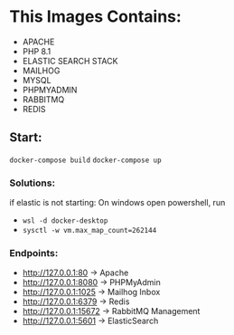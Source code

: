 
# This Images Contains:
- APACHE
- PHP 8.1
- ELASTIC SEARCH STACK
- MAILHOG
- MYSQL
- PHPMYADMIN
- RABBITMQ
- REDIS


## Start:
`docker-compose build`
`docker-compose up`


### Solutions:
if elastic is not starting:
On windows open powershell, run
- `wsl -d docker-desktop`
- `sysctl -w vm.max_map_count=262144`

### Endpoints:
- http://127.0.0.1:80 -> Apache
- http://127.0.0.1:8080 -> PHPMyAdmin
- http://127.0.0.1:1025 -> Mailhog Inbox
- http://127.0.0.1:6379 -> Redis
- http://127.0.0.1:15672 -> RabbitMQ Management
- http://127.0.0.1:5601 -> ElasticSearch
